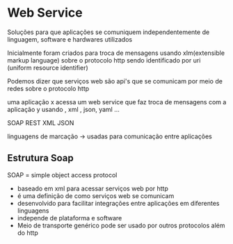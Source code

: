 
# Web Service

Soluções para que aplicações se comuniquem independentemente de linguagem, software e hardwares utilizados 

Inicialmente foram criados para troca de mensagens usando xlm(extensible markup language) sobre o protocolo http sendo identificado por uri (uniform resource identifier) 

Podemos dizer que serviços web são api's que se comunicam por meio de redes sobre o protocolo http 

uma aplicação x acessa um web service que faz troca de  mensagens com a aplicação y usando , xml , json, yaml ... 

SOAP 
REST 
XML 
JSON 

linguagens de marcação -> usadas para comunicação entre aplicações 

## Estrutura Soap 

SOAP = simple object access protocol 

- baseado em xml para acessar serviços web por http 
- é uma definição de como serviços web se comunicam 
- desenvolvido para facilitar integrações entre aplicações em diferentes linguagens
- independe de plataforma e software
- Meio de transporte genérico pode ser usado por outros protocolos além do http 


